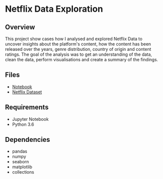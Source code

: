 # Netflix Data Exploration 
## Overview
This project show cases how I analysed and explored Netflix Data to uncover insights about the platform's content, how the content has been released over the years, genre distribution, country of origin and content ratings. The goal of the analysis was to get an understanding of the data, clean the data, perform visualisations and create a summary of the findings.

## Files
- [Notebook](./netflix_exploration.ipynb)
- [Netflix Dataset](./https://www.kaggle.com/datasets/shivamb/netflix-shows)

## Requirements
- Jupyter Notebook
- Python 3.6

## Dependencies
- pandas
- numpy
- seaborn
- matplotlib
- collections 

